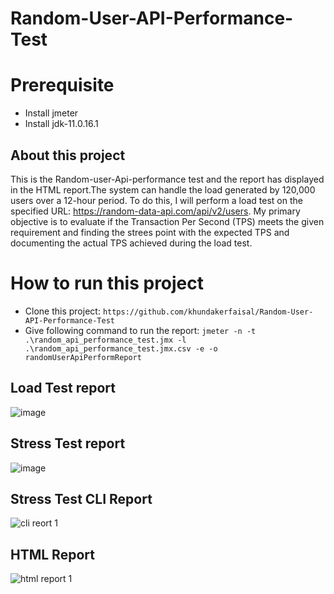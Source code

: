 # Random-User-API-Performance-Test
# Prerequisite
- Install jmeter
- Install jdk-11.0.16.1
## About this project
This is the Random-user-Api-performance test and the report has displayed in the HTML report.The system can handle the load generated by 120,000 users over a 12-hour period. To do this, I will perform a load test on the specified URL: https://random-data-api.com/api/v2/users. My primary objective is to evaluate if the Transaction Per Second (TPS) meets the given requirement and finding the strees point with the expected TPS and documenting the actual TPS achieved during the load test. 

# How to run this project
- Clone this project:
```https://github.com/khundakerfaisal/Random-User-API-Performance-Test```
- Give following command to run the report: 
```jmeter -n -t .\random_api_performance_test.jmx -l .\random_api_performance_test.jmx.csv -e -o randomUserApiPerformReport```

## Load Test report
![image](https://github.com/khundakerfaisal/Random-User-API-Performance-Test/assets/44666800/2e10662a-2044-4daf-b593-b77f5a044d4d)
## Stress Test report
![image](https://github.com/khundakerfaisal/Random-User-API-Performance-Test/assets/44666800/d400cb0a-b9a1-4284-97eb-26294597cbf2)

## Stress Test CLI Report
![cli reort 1](https://github.com/khundakerfaisal/Random-User-API-Performance-Test/assets/44666800/c46c09dc-80bc-4214-bc8b-c0d44ef99e33)
## HTML Report
![html report 1](https://github.com/khundakerfaisal/Random-User-API-Performance-Test/assets/44666800/c6041fab-0ffe-4a37-9d12-d01229155fff)
